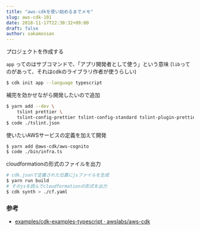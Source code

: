 ```yaml
---
title: "aws-cdkを使い始めるまでメモ"
slug: aws-cdk-101
date: 2018-11-17T22:30:32+09:00
draft: false
author: sakamossan
---
```


プロジェクトを作成する

`app` ってのはサブコマンドで、「アプリ開発者として使う」という意味
(`lib`ってのがあって、それはcdkのライブラリ作者が使うらしい)

```bash
$ cdk init app --language typescript
```

補完を効かせながら開発したいので追加

```bash
$ yarn add --dev \
    tslint prettier \
    tslint-config-prettier tslint-config-standard tslint-plugin-prettier 
$ code ./tslint.json
```

使いたいAWSサービスの定義を加えて開発

```bash
$ yarn add @aws-cdk/aws-cognito
$ code ./bin/infra.ts
```

cloudformationの形式のファイルを出力

```bash
# cdk.jsonで定義された位置にjsファイルを生成
$ yarn run build
# そのjsを読んでcloudformationの形式を出力
$ cdk synth > ./cf.yaml
```

### 参考

- [examples/cdk-examples-typescript · awslabs/aws-cdk](https://github.com/awslabs/aws-cdk/tree/6495e3ccd335ce9cb4438cfc285ca2bdb921f52a/examples/cdk-examples-typescript)
